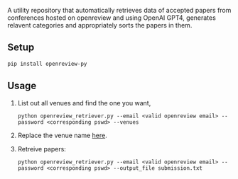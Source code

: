 A utility repository that automatically retrieves data of accepted papers from conferences hosted on openreview and using OpenAI GPT4, generates relavent categories and appropriately sorts the papers in them.

## Setup
```bash
pip install openreview-py
```

## Usage
1. List out all venues and find the one you want,
    
    ```python openreview_retriever.py --email <valid openreview email> --password <corresponding pswd> --venues```
2. Replace the venue name [here](https://github.com/ShivinDass/paper_sorter/blob/6e0d9154041455d6a18530fb305fa75ef76af581/openreview_retriever.py#L5).
3. Retreive papers: 

    ```python openreview_retriever.py --email <valid openreview email> --password <corresponding pswd> --output_file submission.txt```